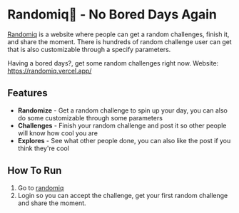 # Randomiq🎲 - No Bored Days Again
[Randomiq](https://randomiq.vercel.app/) is a website where people can get a random challenges, finish it, and share the moment. There is hundreds of random challenge user can get that is also customizable through a specify parameters.

Having a bored days?, get some random challenges right now. Website: https://randomiq.vercel.app/

## Features ##
<ul>
  <li><b>Randomize</b> - Get a random challenge to spin up your day, you can also do some customizable through some parameters</li>
  <li><b>Challenges</b> - Finish your random challenge and post it so other people will know how cool you are</li>
  <li><b>Explores</b> - See what other people done, you can also like the post if you think they're cool</li>
</ul>

## How To Run ##
1. Go to [randomiq](https://randomiq.vercel.app/)
2. Login so you can accept the challenge, get your first random challenge and share the moment.
